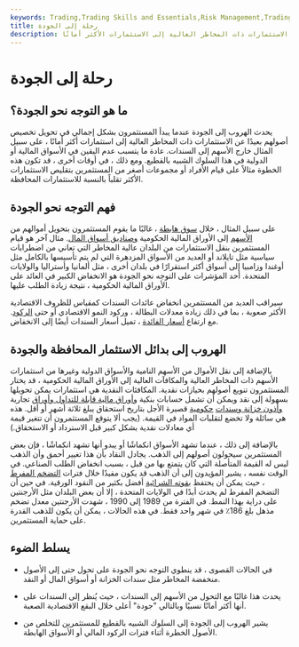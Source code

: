 ```yaml
---
keywords: Trading,Trading Skills and Essentials,Risk Management,Trading Skills
title: رحلة إلى الجودة
description: الهروب إلى الجودة هو إجراء يقوم به المستثمرون بنقل رؤوس أموالهم بعيدًا عن الاستثمارات ذات المخاطر العالية إلى الاستثمارات الأكثر أمانًا.
---
```


# رحلة إلى الجودة
## ما هو التوجه نحو الجودة؟

يحدث الهروب إلى الجودة عندما يبدأ المستثمرون بشكل إجمالي في تحويل تخصيص أصولهم بعيدًا عن الاستثمارات ذات المخاطر العالية إلى استثمارات أكثر أمانًا ، على سبيل المثال خارج الأسهم إلى السندات. عادة ما يتسبب عدم اليقين في الأسواق المالية أو الدولية في هذا السلوك الشبيه بالقطيع. ومع ذلك ، في أوقات أخرى ، قد تكون هذه الخطوة مثالاً على قيام الأفراد أو مجموعات أصغر من المستثمرين بتقليص الاستثمارات الأكثر تقلباً بالنسبة للاستثمارات المحافظة.

## فهم التوجه نحو الجودة

على سبيل المثال ، خلال [سوق هابطة](/bearmarket) ، غالبًا ما يقوم المستثمرون بتحويل أموالهم من [الأسهم](/equity) إلى الأوراق المالية الحكومية [وصناديق أسواق المال](/money-marketfund). مثال آخر هو قيام المستثمرين بنقل الاستثمارات من البلدان عالية المخاطر التي تعاني من اضطرابات سياسية مثل تايلاند أو العديد من الأسواق المزدهرة التي لم يتم تأسيسها بالكامل مثل أوغندا وزامبيا إلى أسواق أكثر استقرارًا في بلدان أخرى ، مثل ألمانيا وأستراليا والولايات المتحدة. أحد المؤشرات على التوجه نحو الجودة هو الانخفاض الكبير في العائد على الأوراق المالية الحكومية ، نتيجة زيادة الطلب عليها.

سيراقب العديد من المستثمرين انخفاض عائدات السندات كمقياس للظروف الاقتصادية الأكثر صعوبة ، بما في ذلك زيادة معدلات البطالة ، وركود النمو الاقتصادي أو حتى [الركود](/recession). مع ارتفاع [أسعار الفائدة](/interestrate) ، تميل أسعار السندات أيضًا إلى الانخفاض.

## الهروب إلى بدائل الاستثمار المحافظة والجودة

بالإضافة إلى نقل الأموال من الأسهم النامية والأسواق الدولية وغيرها من استثمارات الأسهم ذات المخاطر العالية والمكافآت العالية إلى الأوراق المالية الحكومية ، قد يختار المستثمرون تنويع أصولهم بحيازات نقدية. المكافئات النقدية هي استثمارات يمكن تحويلها بسهولة إلى نقد ويمكن أن تشمل حسابات بنكية [وأوراق مالية قابلة للتداول وأوراق](/marketablesecurities) تجارية [وأذون خزانة وسندات](/treasurybill) [حكومية](/government-bond) قصيرة الأجل بتاريخ استحقاق يبلغ ثلاثة أشهر أو أقل. هذه هي سائلة ولا تخضع لتقلبات المواد في القيمة. (يجب ألا يتوقع المستثمرون أن تتغير قيمة أي معادلات نقدية بشكل كبير قبل الاسترداد أو الاستحقاق.)

بالإضافة إلى ذلك ، عندما تشهد الأسواق انكماشًا أو يبدو أنها تشهد انكماشًا ، فإن بعض المستثمرين سيحولون أصولهم إلى الذهب. يجادل النقاد بأن هذا تغيير أحمق وأن الذهب ليس له القيمة المتأصلة التي كان يتمتع بها من قبل ، بسبب انخفاض الطلب الصناعي. في الوقت نفسه ، يشير المؤيدون إلى أن الذهب قد يكون مفيدًا خلال فترات [التضخم المفرط](/hyperinflation) ، حيث يمكن أن يحتفظ [بقوته الشرائية](/purchasingpower) أفضل بكثير من النقود الورقية. في حين أن التضخم المفرط لم يحدث أبدًا في الولايات المتحدة ، إلا أن بعض البلدان مثل الأرجنتين على دراية بهذا النمط. في الفترة من 1989 إلى 1990 ، شهدت الأرجنتين معدل تضخم مذهل بلغ 186٪ في شهر واحد فقط. في هذه الحالات ، يمكن أن يكون للذهب القدرة على حماية المستثمرين.

## يسلط الضوء

- في الحالات القصوى ، قد ينطوي التوجه نحو الجودة على تحول حتى إلى الأصول منخفضة المخاطر مثل سندات الخزانة أو أسواق المال أو النقد.

- يحدث هذا غالبًا مع التحول من الأسهم إلى السندات ، حيث يُنظر إلى السندات على أنها أكثر أمانًا نسبيًا وبالتالي "جودة" أعلى خلال البقع الاقتصادية الصعبة.

- يشير الهروب إلى الجودة إلى السلوك الشبيه بالقطيع للمستثمرين للتخلص من الأصول الخطرة أثناء فترات الركود المالي أو الأسواق الهابطة.


